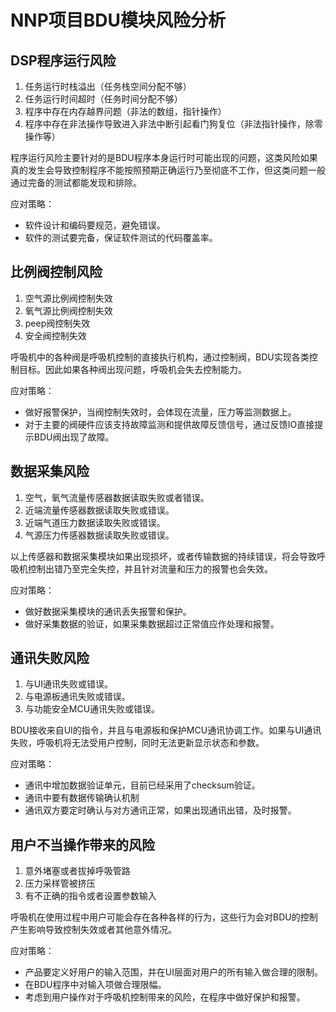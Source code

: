 # NNP项目BDU模块风险分析

## DSP程序运行风险

1. 任务运行时栈溢出（任务栈空间分配不够）
2. 任务运行时间超时（任务时间分配不够）
3. 程序中存在内存越界问题（非法的数组，指针操作）
4. 程序中存在非法操作导致进入非法中断引起看门狗复位（非法指针操作，除零操作等）

程序运行风险主要针对的是BDU程序本身运行时可能出现的问题，这类风险如果真的发生会导致控制程序不能按照预期正确运行乃至彻底不工作，但这类问题一般通过完备的测试都能发现和排除。

应对策略： 

- 软件设计和编码要规范，避免错误。
- 软件的测试要完备，保证软件测试的代码覆盖率。

## 比例阀控制风险

1. 空气源比例阀控制失效
2. 氧气源比例阀控制失效
3. peep阀控制失效
4. 安全阀控制失效

呼吸机中的各种阀是呼吸机控制的直接执行机构，通过控制阀，BDU实现各类控制目标。因此如果各种阀出现问题，呼吸机会失去控制能力。

应对策略：

- 做好报警保护，当阀控制失效时，会体现在流量，压力等监测数据上。
- 对于主要的阀硬件应该支持故障监测和提供故障反馈信号，通过反馈IO直接提示BDU阀出现了故障。

## 数据采集风险

1. 空气，氧气流量传感器数据读取失败或者错误。
2. 近端流量传感器数据读取失败或错误。
3. 近端气道压力数据读取失败或错误。
4. 气源压力传感器数据读取失败或错误。

以上传感器和数据采集模块如果出现损坏，或者传输数据的持续错误，将会导致呼吸机控制出错乃至完全失控，并且针对流量和压力的报警也会失效。

应对策略： 

- 做好数据采集模块的通讯丢失报警和保护。 
- 做好采集数据的验证，如果采集数据超过正常值应作处理和报警。

## 通讯失败风险

1. 与UI通讯失败或错误。
2. 与电源板通讯失败或错误。
3. 与功能安全MCU通讯失败或错误。

BDU接收来自UI的指令，并且与电源板和保护MCU通讯协调工作。如果与UI通讯失败，呼吸机将无法受用户控制，同时无法更新显示状态和参数。

应对策略： 

- 通讯中增加数据验证单元，目前已经采用了checksum验证。
- 通讯中要有数据传输确认机制
- 通讯双方要定时确认与对方通讯正常，如果出现通讯出错，及时报警。

## 用户不当操作带来的风险

1. 意外堵塞或者拔掉呼吸管路
2. 压力采样管被挤压
3. 有不正确的指令或者设置参数输入

呼吸机在使用过程中用户可能会存在各种各样的行为，这些行为会对BDU的控制产生影响导致控制失效或者其他意外情况。

应对策略：

- 产品要定义好用户的输入范围，并在UI层面对用户的所有输入做合理的限制。
- 在BDU程序中对输入项做合理限幅。
- 考虑到用户操作对于呼吸机控制带来的风险，在程序中做好保护和报警。
